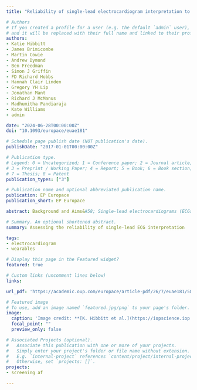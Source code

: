 ```yaml
---
title: "Reliability of single-lead electrocardiogram interpretation to detect atrial fibrillation: insights from the SAFER Feasibility Study"

# Authors
# If you created a profile for a user (e.g. the default `admin` user), write the username (folder name) here 
# and it will be replaced with their full name and linked to their profile.
authors:
- Katie Hibbitt
- James Brimicombe
- Martin Cowie
- Andrew Dymond
- Ben Freedman
- Simon J Griffin
- FD Richard Hobbs
- Hannah Clair Linden
- Gregory YH Lip
- Jonathan Mant
- Richard J McManus
- Madhumitha Pandiaraja
- Kate Williams
- admin

date: "2024-06-28T00:00:00Z"
doi: "10.1093/europace/euae181"

# Schedule page publish date (NOT publication's date).
publishDate: "2017-01-01T00:00:00Z"

# Publication type.
# Legend: 0 = Uncategorized; 1 = Conference paper; 2 = Journal article;
# 3 = Preprint / Working Paper; 4 = Report; 5 = Book; 6 = Book section;
# 7 = Thesis; 8 = Patent
publication_types: ["3"]

# Publication name and optional abbreviated publication name.
publication: EP Europace
publication_short: EP Europace

abstract: Background and Aims&#58; Single-lead electrocardiograms (ECGs) can be recorded using widely available devices such as smartwatches and handheld ECG recorders. Such devices have been approved for atrial fibrillation (AF) detection. However, little evidence exists on the reliability of single-lead ECG interpretation. We aimed to assess the level of agreement on detection of AF by independent cardiologists interpreting single lead ECGs, and to identify factors influencing agreement. Methods&#58; In a population-based AF screening study, adults aged &ge;65 years old recorded four single-lead ECGs per day for 1-4 weeks using a handheld ECG recorder. ECGs showing potential AF were identified by a nurse with the aid of an automated algorithm. These ECGs were reviewed by two independent cardiologists who assigned participant- and ECG-level diagnoses. Inter-rater reliability of AF diagnosis was calculated using linear weighted Cohen's kappa (&kappa;w). Results&#58; 185 participants and 1,843 ECGs were reviewed by both cardiologists. The level of agreement was moderate&#58; &kappa;w = 0.42 (95&percnt; CI, 0.32 - 0.52) at the participant-level; and &kappa;w = 0.51 (0.46 - 0.56) at the ECG-level. At participant-level, agreement was associated with the number of adequate-quality ECGs recorded, with higher agreement in participants who recorded at least 67 adequate-quality ECGs. At ECG-level, agreement was associated with ECG quality and whether ECGs exhibited algorithm-identified possible AF. Conclusions&#58; Inter-rater reliability of AF diagnosis from single-lead ECGs was found to be moderate in older adults. Strategies to improve reliability might include participant and cardiologist training and designing AF detection programmes to obtain sufficient ECGs for reliable diagnoses.

# Summary. An optional shortened abstract.
summary: Assessing the reliability of single-lead ECG interpretation

tags:
- electrocardiogram
- wearables

# Display this page in the Featured widget?
featured: true

# Custom links (uncomment lines below)
links:

url_pdf: 'https://academic.oup.com/europace/article-pdf/26/7/euae181/58696108/euae181.pdf'

# Featured image
# To use, add an image named `featured.jpg/png` to your page's folder. 
image:
  caption: 'Image credit: **[K. Hibbitt et al.](https://iopscience.iop.org/article/10.1088/1361-6579/ac826d)** ([CC BY 4.0](https://creativecommons.org/licenses/by/4.0/))'
  focal_point: ""
  preview_only: false

# Associated Projects (optional).
#   Associate this publication with one or more of your projects.
#   Simply enter your project's folder or file name without extension.
#   E.g. `internal-project` references `content/project/internal-project/index.md`.
#   Otherwise, set `projects: []`.
projects:
- screening af

---
```

